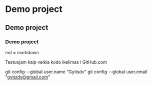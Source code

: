 # Demo project
## Demo project
### Demo project

md = markdown

Testuojam kaip veikia kodo ikelimas i GitHub.com


git config --global user.name "Gytisdv"
git config --global user.email "gytizdv@gmail.com"
